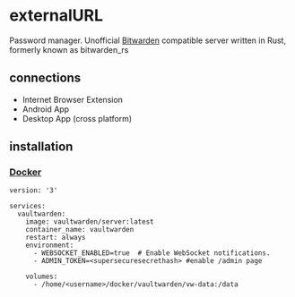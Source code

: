 # externalURL
Password manager. Unofficial [Bitwarden](https://bitwarden.com/) compatible server written in Rust, formerly known as bitwarden_rs

## connections
- Internet Browser Extension
- Android App
- Desktop App (cross platform)

## installation
### [Docker](Docker.md)
```
version: '3'

services:
  vaultwarden:
    image: vaultwarden/server:latest
    container_name: vaultwarden
    restart: always
    environment:
      - WEBSOCKET_ENABLED=true  # Enable WebSocket notifications.
      - ADMIN_TOKEN=<supersecuresecrethash> #enable /admin page

    volumes:
      - /home/<username>/docker/vaultwarden/vw-data:/data


```